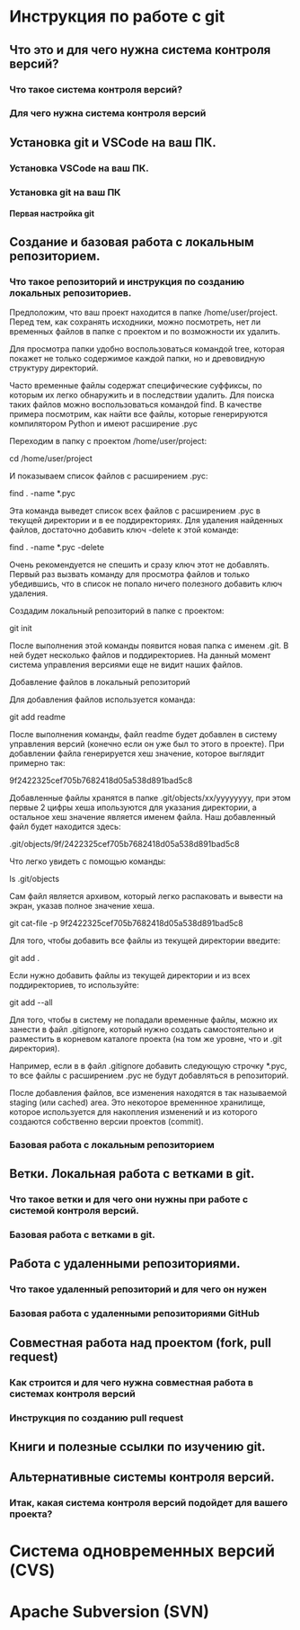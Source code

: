 # Инструкция по работе с git

## Что это и для чего нужна система контроля версий?

### Что такое система контроля версий?

### Для чего нужна система контроля версий

## Установка git и VSCode на ваш ПК.

### Установка VSCode на ваш ПК.

### Установка git на ваш ПК

#### Первая настройка git

## Создание и базовая работа с локальным репозиторием.

### Что такое репозиторий и инструкция по созданию локальных репозиториев.


Предположим, что ваш проект находится в папке /home/user/project. Перед тем, как сохранять исходники, можно посмотреть, нет ли временных файлов в папке с проектом и по возможности их удалить.

Для просмотра папки удобно воспользоваться командой tree, которая покажет не только содержимое каждой папки, но и древовидную структуру директорий.

Часто временные файлы содержат специфические суффиксы, по которым их легко обнаружить и в последствии удалить. Для поиска таких файлов можно воспользоваться командой find. В качестве примера посмотрим, как найти все файлы, которые генерируются компилятором Python и имеют расширение .pyc

Переходим в папку с проектом /home/user/project:

cd /home/user/project

И показываем список файлов с расширением .pyc:

find . -name *.pyc

Эта команда выведет список всех файлов с расширением .pyc в текущей директории и в ее поддиректориях. Для удаления найденных файлов, достаточно добавить ключ -delete к этой команде:

find . -name *.pyc -delete

Очень рекомендуется не спешить и сразу ключ этот не добавлять. Первый раз вызвать команду для просмотра файлов и только убедившись, что в список не попало ничего полезного добавить ключ удаления.

Создадим локальный репозиторий в папке с проектом:

git init

После выполнения этой команды появится новая папка с именем .git. В ней будет несколько файлов и поддиректориев. На данный момент система управления версиями еще не видит наших файлов.

Добавление файлов в локальный репозиторий

Для добавления файлов используется команда:

git add readme

После выполнения команды, файл readme будет добавлен в систему управления версий (конечно если он уже был то этого в проекте). При добавлении файла генерируется хеш значение, которое выглядит примерно так:

9f2422325cef705b7682418d05a538d891bad5c8

Добавленные файлы хранятся в папке .git/objects/xx/yyyyyyyy, при этом первые 2 цифры хеша ипользуются для указания директории, а остальное хеш значение является именем файла. Наш добавленный файл будет находится здесь:

.git/objects/9f/2422325cef705b7682418d05a538d891bad5c8

Что легко увидеть с помощью команды:

ls .git/objects

Сам файл является архивом, который легко распаковать и вывести на экран, указав полное значение хеша.

git cat-file -p 9f2422325cef705b7682418d05a538d891bad5c8

Для того, чтобы добавить все файлы из текущей директории введите:

git add .

Если нужно добавить файлы из текущей директории и из всех поддиректориев, то используйте:

git add --all

Для того, чтобы в систему не попадали временные файлы, можно их занести в файл .gitignore, который нужно создать самостоятельно и разместить в корневом каталоге проекта (на том же уровне, что и .git директория).

Например, если в в файл .gitignore добавить следующую строчку *.pyc, то все файлы с расширением .pyc не будут добавляться в репозиторий.

После добавления файлов, все изменения находятся в так называемой staging (или cached) area. Это некоторое временнное хранилище, которое используется для накопления изменений и из которого создаются собственно версии проектов (commit).

### Базовая работа с локальным репозиторием

## Ветки. Локальная работа с ветками в git.

### Что такое ветки и для чего они нужны при работе с системой контроля версий.

### Базовая работа с ветками в git.

## Работа с удаленными репозиториями.

### Что такое удаленный репозиторий и для чего он нужен

### Базовая работа с удаленными репозиториями GitHub

## Совместная работа над проектом (fork, pull request)

### Как строится и для чего нужна совместная работа в системах контроля версий

### Инструкция по созданию pull request

## Книги и полезные ссылки по изучению git.

## Альтернативные системы контроля версий.

### Итак, какая система контроля версий подойдет для вашего проекта?

# Система одновременных версий (CVS)

# Apache Subversion (SVN)

